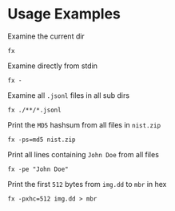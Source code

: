 # Usage Examples

Examine the current dir

```console
fx
```

Examine directly from stdin

```console
fx -
```

Examine all `.jsonl` files in all sub dirs

```console
fx ./**/*.jsonl
```

Print the `MD5` hashsum from all files in `nist.zip`

```console
fx -ps=md5 nist.zip
```

Print all lines containing `John Doe` from all files

```console
fx -pe "John Doe"
```

Print the first `512` bytes from `img.dd` to `mbr` in hex

```console
fx -pxhc=512 img.dd > mbr
```
